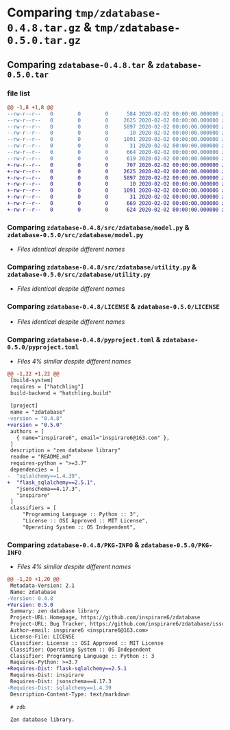 # Comparing `tmp/zdatabase-0.4.8.tar.gz` & `tmp/zdatabase-0.5.0.tar.gz`

## Comparing `zdatabase-0.4.8.tar` & `zdatabase-0.5.0.tar`

### file list

```diff
@@ -1,8 +1,8 @@
--rw-r--r--   0        0        0      584 2020-02-02 00:00:00.000000 zdatabase-0.4.8/src/zdatabase/__init__.py
--rw-r--r--   0        0        0     2625 2020-02-02 00:00:00.000000 zdatabase-0.4.8/src/zdatabase/model.py
--rw-r--r--   0        0        0     5897 2020-02-02 00:00:00.000000 zdatabase-0.4.8/src/zdatabase/utility.py
--rw-r--r--   0        0        0       10 2020-02-02 00:00:00.000000 zdatabase-0.4.8/.gitignore
--rw-r--r--   0        0        0     1091 2020-02-02 00:00:00.000000 zdatabase-0.4.8/LICENSE
--rw-r--r--   0        0        0       31 2020-02-02 00:00:00.000000 zdatabase-0.4.8/README.md
--rw-r--r--   0        0        0      664 2020-02-02 00:00:00.000000 zdatabase-0.4.8/pyproject.toml
--rw-r--r--   0        0        0      619 2020-02-02 00:00:00.000000 zdatabase-0.4.8/PKG-INFO
+-rw-r--r--   0        0        0      707 2020-02-02 00:00:00.000000 zdatabase-0.5.0/src/zdatabase/__init__.py
+-rw-r--r--   0        0        0     2625 2020-02-02 00:00:00.000000 zdatabase-0.5.0/src/zdatabase/model.py
+-rw-r--r--   0        0        0     5897 2020-02-02 00:00:00.000000 zdatabase-0.5.0/src/zdatabase/utility.py
+-rw-r--r--   0        0        0       10 2020-02-02 00:00:00.000000 zdatabase-0.5.0/.gitignore
+-rw-r--r--   0        0        0     1091 2020-02-02 00:00:00.000000 zdatabase-0.5.0/LICENSE
+-rw-r--r--   0        0        0       31 2020-02-02 00:00:00.000000 zdatabase-0.5.0/README.md
+-rw-r--r--   0        0        0      669 2020-02-02 00:00:00.000000 zdatabase-0.5.0/pyproject.toml
+-rw-r--r--   0        0        0      624 2020-02-02 00:00:00.000000 zdatabase-0.5.0/PKG-INFO
```

### Comparing `zdatabase-0.4.8/src/zdatabase/model.py` & `zdatabase-0.5.0/src/zdatabase/model.py`

 * *Files identical despite different names*

### Comparing `zdatabase-0.4.8/src/zdatabase/utility.py` & `zdatabase-0.5.0/src/zdatabase/utility.py`

 * *Files identical despite different names*

### Comparing `zdatabase-0.4.8/LICENSE` & `zdatabase-0.5.0/LICENSE`

 * *Files identical despite different names*

### Comparing `zdatabase-0.4.8/pyproject.toml` & `zdatabase-0.5.0/pyproject.toml`

 * *Files 4% similar despite different names*

```diff
@@ -1,22 +1,22 @@
 [build-system]
 requires = ["hatchling"]
 build-backend = "hatchling.build"
 
 [project]
 name = "zdatabase"
-version = "0.4.8"
+version = "0.5.0"
 authors = [
   { name="inspirare6", email="inspirare6@163.com" },
 ]
 description = "zen database library"
 readme = "README.md"
 requires-python = ">=3.7"
 dependencies = [
-  "sqlalchemy==1.4.39",
+  "flask_sqlalchemy==2.5.1",
   "jsonschema==4.17.3",
   "inspirare"
 ]
 classifiers = [
     "Programming Language :: Python :: 3",
     "License :: OSI Approved :: MIT License",
     "Operating System :: OS Independent",
```

### Comparing `zdatabase-0.4.8/PKG-INFO` & `zdatabase-0.5.0/PKG-INFO`

 * *Files 4% similar despite different names*

```diff
@@ -1,20 +1,20 @@
 Metadata-Version: 2.1
 Name: zdatabase
-Version: 0.4.8
+Version: 0.5.0
 Summary: zen database library
 Project-URL: Homepage, https://github.com/inspirare6/zdatabase
 Project-URL: Bug Tracker, https://github.com/inspirare6/zdatabase/issues
 Author-email: inspirare6 <inspirare6@163.com>
 License-File: LICENSE
 Classifier: License :: OSI Approved :: MIT License
 Classifier: Operating System :: OS Independent
 Classifier: Programming Language :: Python :: 3
 Requires-Python: >=3.7
+Requires-Dist: flask-sqlalchemy==2.5.1
 Requires-Dist: inspirare
 Requires-Dist: jsonschema==4.17.3
-Requires-Dist: sqlalchemy==1.4.39
 Description-Content-Type: text/markdown
 
 # zdb
 
 Zen database library.
```

